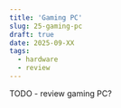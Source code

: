 ```yaml
---
title: 'Gaming PC'
slug: 25-gaming-pc
draft: true
date: 2025-09-XX
tags:
  - hardware
  - review
---
```


TODO - review gaming PC?

